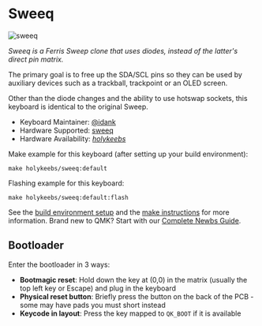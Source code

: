 # Sweeq

![sweeq](https://i.imgur.com/TGSyHHxh.png)

*Sweeq is a Ferris Sweep clone that uses diodes, instead of the latter's direct pin matrix.*

The primary goal is to free up the SDA/SCL pins so they can be used by auxiliary devices such as a trackball, trackpoint or an OLED screen.

Other than the diode changes and the ability to use hotswap sockets, this keyboard is identical to the original Sweep.

* Keyboard Maintainer: [@idank](https://github.com/idank)
* Hardware Supported: [sweeq](https://github.com/idank/keyboards/tree/main/sweeq)
* Hardware Availability: *[holykeebs](https://holykeebs.com)*

Make example for this keyboard (after setting up your build environment):

    make holykeebs/sweeq:default

Flashing example for this keyboard:

    make holykeebs/sweeq:default:flash

See the [build environment setup](https://docs.qmk.fm/#/getting_started_build_tools) and the [make instructions](https://docs.qmk.fm/#/getting_started_make_guide) for more information. Brand new to QMK? Start with our [Complete Newbs Guide](https://docs.qmk.fm/#/newbs).

## Bootloader

Enter the bootloader in 3 ways:

* **Bootmagic reset**: Hold down the key at (0,0) in the matrix (usually the top left key or Escape) and plug in the keyboard
* **Physical reset button**: Briefly press the button on the back of the PCB - some may have pads you must short instead
* **Keycode in layout**: Press the key mapped to `QK_BOOT` if it is available
